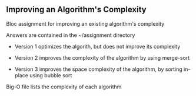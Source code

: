Improving an Algorithm's Complexity
--

Bloc assignment for improving an existing algorithm's complexity

Answers are contained in the ~/assignment directory

- Version 1 optimizes the algorith, but does not improve its complexity

- Version 2 improves the complexity of the algorithm by using merge-sort

- Version 3 improves the space complexity of the algorithm, by sorting in-place using bubble sort

Big-O file lists the complexity of each algorithm

